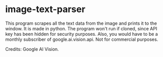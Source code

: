 # image-text-parser
This program scrapes all the text data from the image and prints it to the window. It is made in python.
The program won't run if cloned, since API key has been hidden for security purposes. Also, you would have to be a monthly subscriber of google.ai.vision.api.
Not for commercial purposes.

Credits: Google AI Vision.
